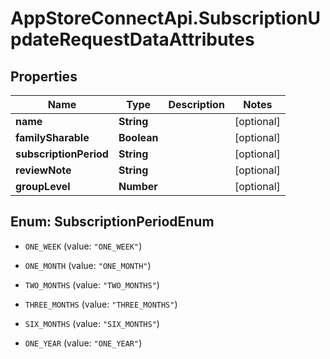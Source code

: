 # AppStoreConnectApi.SubscriptionUpdateRequestDataAttributes

## Properties

Name | Type | Description | Notes
------------ | ------------- | ------------- | -------------
**name** | **String** |  | [optional] 
**familySharable** | **Boolean** |  | [optional] 
**subscriptionPeriod** | **String** |  | [optional] 
**reviewNote** | **String** |  | [optional] 
**groupLevel** | **Number** |  | [optional] 



## Enum: SubscriptionPeriodEnum


* `ONE_WEEK` (value: `"ONE_WEEK"`)

* `ONE_MONTH` (value: `"ONE_MONTH"`)

* `TWO_MONTHS` (value: `"TWO_MONTHS"`)

* `THREE_MONTHS` (value: `"THREE_MONTHS"`)

* `SIX_MONTHS` (value: `"SIX_MONTHS"`)

* `ONE_YEAR` (value: `"ONE_YEAR"`)




